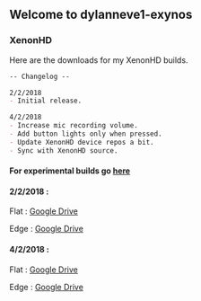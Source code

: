 ## Welcome to dylanneve1-exynos

### XenonHD

Here are the downloads for my XenonHD builds.

```markdown
-- Changelog --

2/2/2018
- Initial release.

4/2/2018
- Increase mic recording volume.
- Add button lights only when pressed.
- Update XenonHD device repos a bit.
- Sync with XenonHD source.
```

#### For experimental builds go <a href="experimental.md">here</a>

#### 2/2/2018 :

Flat : <a href="https://drive.google.com/file/d/1Qao1NmHD17kP54VLBFD_GTr9UNZGw66Z/view?usp=drivesdk">Google Drive</a>

Edge : <a href="https://drive.google.com/open?id=10POMiGSh-Dk9UgVXAfr5K6Z4Qd0POT8K">Google Drive</a>

#### 4/2/2018 :

Flat : <a href="https://drive.google.com/open?id=1iLCD2Ma96GIIIqIGYwXUge4KPoNOy4C9">Google Drive</a>

Edge : <a href="https://drive.google.com/open?id=1fyTevAygtNYoXfEdYgmLlVJxTu_ftAm-">Google Drive</a>

